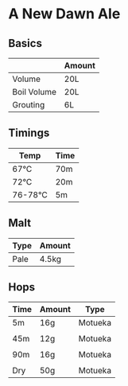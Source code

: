 # A New Dawn Ale

## Basics

|               | Amount           |
| ------------- |------------------|
| Volume        | 20L              |
| Boil Volume   | 20L              |
| Grouting      | 6L               |

## Timings
    
| Temp          | Time        |
| ------------- |-------------|
| 67°C          | 70m         |
| 72°C          | 20m         |
| 76-78°C       | 5m          |

## Malt

| Type          | Amount      |
| ------------- |-------------|
| Pale          | 4.5kg       |

## Hops

| Time          | Amount      | Type           |
| ------------- |-------------|----------------|
| 5m            | 16g         | Motueka        |
|               |             |                |  
| 45m           | 12g         | Motueka        |
|               |             |                |
| 90m           | 16g         | Motueka        |
|               |             |                |  
| Dry           | 50g         | Motueka        |